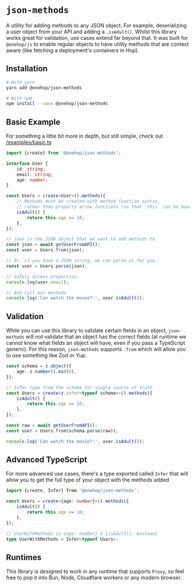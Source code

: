 # `json-methods`

A utility for adding methods to any JSON object. For example, deserializing a user object from your API and adding a `.isAdult()`. Whilst this library works great for validation, use cases extend far beyond that. It was built for `@onehop/js` to enable regular objects to have utility methods that are context aware (like fetching a deployment's containers in Hop).

## Installation

```bash
# With yarn
yarn add @onehop/json-methods

# With npm
npm install --save @onehop/json-methods
```

## Basic Example

For something a little bit more in depth, but still simple, check out [/examples/basic.ts](/examples/basic.ts)

```ts
import {create} from '@onehop/json-methods';

interface User {
	id: string;
	email: string;
	age: number;
}

const Users = create<User>().methods({
	// Methods must be created with method function syntax,
	// rather than property arrow functions (so that `this` can be bound)
	isAdult() {
		return this.age >= 18;
	},
});

// json is the JSON object that we want to add methods to
const json = await getUserFromAPI();
const user = Users.from(json);

// Or, if you have a JSON string, we can parse it for you
const user = Users.parse(json);

// Safely access properties:
console.log(user.email);

// And call our methods
console.log('Can watch the movie?:', user.isAdult());
```

## Validation

While you can use this library to validate certain fields in an object, `json-methods` will not validate that an object has the correct fields (at runtime we cannot know what fields an object will have, even if you pass a TypeScript generic). For this reason, `json-methods` supports `.from` which will allow you to use something like Zod or Yup.

```ts
const schema = z.object({
	age: z.number().min(0),
});

// Infer type from the schema for single source of truth
const Users = create<z.infer<typeof schema>>().methods({
	isAdult() {
		return this.age >= 18;
	},
});

const raw = await getUserFromAPI();
const user = Users.from(schema.parse(raw));

console.log('Can watch the movie?:', user.isAdult());
```

## Advanced TypeScript

For more advanced use cases, there's a type exported called `Infer` that will allow you to get the full type of your object with the methods added

```ts
import {create, Infer} from '@onehop/json-methods';

const Users = create<{age: number}>().methods({
	isAdult() {
		return this.age >= 18;
	},
});

// UserWithMethods is {age: number} & {isAdult(): boolean}
type UserWithMethods = Infer<typeof Users>;
```

## Runtimes

This library is designed to work in any runtime that supports `Proxy`, so feel free to pop it into Bun, Node, Cloudflare workers or any modern browser.
